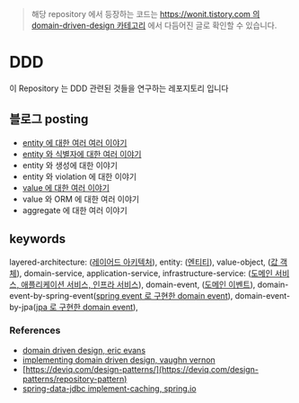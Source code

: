 > 해당 repository 에서 등장하는 코드는 [https://wonit.tistory.com 의 domain-driven-design 카테고리](https://wonit.tistory.com/category/🔬아키텍처/-%20Domain-Driven-Design) 에서 다듬어진 글로 확인할 수 있습니다.

# DDD

이 Repository 는 DDD 관련된 것들을 연구하는 레포지토리 입니다

## 블로그 posting

- [entity 에 대한 여러 여러 이야기](https://wonit.tistory.com/652)
- [entity 와 식별자에 대한 여러 이야기](https://wonit.tistory.com/653)
- entity 와 생성에 대한 이야기
- entity 와 violation 에 대한 이야기
- [value 에 대한 여러 이야기](https://wonit.tistory.com/654)
- value 와 ORM 에 대한 여러 이야기
- aggregate 에 대한 여러 이야기

## keywords

layered-architecture: ([레이어드 아키텍처](#)),
entity: ([엔티티](#)),
value-object, ([값 객체](#)),
domain-service, application-service, infrastructure-service: ([도메인 서비스, 애플리케이션 서비스, 인프라 서비스](#)),
domain-event, ([도메인 이벤트](#)),
domain-event-by-spring-event([spring event 로 구현한 domain event](#)), 
domain-event-by-jpa([jpa 로 구현한 domain event](#)), 


### References
- [domain driven design, eric evans](https://www.yes24.com/Product/Goods/5312881)
- [implementing domain driven design, vaughn vernon](https://www.yes24.com/Product/Goods/25100510)
- [https://deviq.com/design-patterns/](https://deviq.com/design-patterns/repository-pattern)
- [spring-data-jdbc implement-caching, spring.io](https://spring.io/blog/2021/10/18/spring-data-jdbc-how-do-i-implement-caching)
